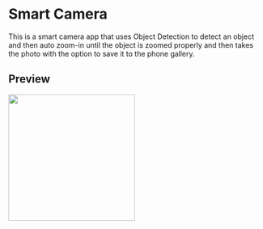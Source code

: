 # Smart Camera

This is a smart camera app that uses Object Detection to detect an object and then auto zoom-in until the object is zoomed properly and then takes the photo with the option to save it to the phone gallery.

## Preview

<image src="https://github.com/sayedi-sm/smart_camera/blob/main/assets/XRecorder_10052023_150226_Trim%20(1)%20(1).gif" width="250"/>
